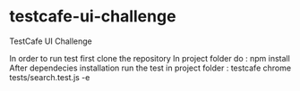 # testcafe-ui-challenge
TestCafe UI Challenge

In order to run test first clone the repository
In project folder do : npm install
After dependecies installation run the test in project folder : testcafe chrome tests/search.test.js -e
